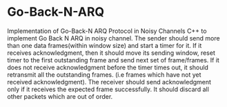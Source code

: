 # Go-Back-N-ARQ
Implementation of Go-Back-N ARQ Protocol in Noisy Channels
C++ to implement Go Back N ARQ in noisy channel. The sender should send more than one data frames(within window size) and start a timer for it. If it receives acknowledgment, then it should move its sending window, reset timer to the first outstanding frame and send next set of frame/frames. If it does not receive acknowledgment before the timer times out, it should retransmit all the outstanding frames. (i.e frames which have not yet received acknowledgment). The receiver should send acknowledgment only if it receives the expected frame successfully. It should discard all other packets which are out of order.
